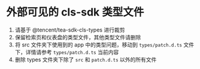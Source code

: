 # 外部可见的 cls-sdk 类型文件

1. 请基于 @tencent/tea-sdk-cls-types 进行裁剪
2. 保留检索页和仪表盘的类型文件，其他类型文件请删除
3. 将 src 文件夹下使用到的 app 中的类型问题，移动到 `types/patch.d.ts` 文件下，详情请参考 `types/patch.d.ts` 当前内容
4. 删除 types 文件夹下除了 `src` 和 `patch.d.ts` 以外的所有文件
